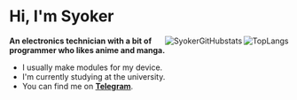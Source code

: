 # Hi, I'm Syoker

<div align=right>
    <img align="right" src=https://github-readme-stats.vercel.app/api/top-langs/?username=Syoker&layout=compact alt=TopLangs>
    <img align="right" src=https://github-readme-stats.vercel.app/api?username=Syoker&show_icons=true alt=SyokerGitHubstats>
</div>

<div align=right>
    
</div>

**An electronics technician with a bit of programmer who likes anime and manga.**

- I usually make modules for my device.
- I'm currently studying at the university.
- You can find me on **[Telegram](https://t.me/Syoker)**.
